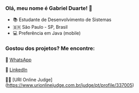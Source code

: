  ### Olá, meu nome é Gabriel Duarte! 👋

- 📚 Estudante de Desenvolvimento de Sistemas <br>
- 🇧🇷 São Paulo - SP, Brasil <br>
- 💻 Preferência em Java (mobile) <br>

### Gostou dos projetos? Me encontre:

📱 [WhatsApp](https://wa.me/5511981224856) <br>

💼 [LinkedIn](https://www.linkedin.com/in/gabrielduarte5/) <br>

👨‍💻 [URI Online Judge] (https://www.urionlinejudge.com.br/judge/pt/profile/337005) <br>





